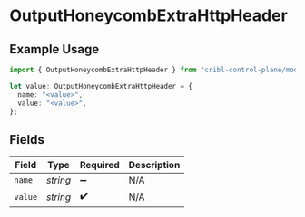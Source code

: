 # OutputHoneycombExtraHttpHeader

## Example Usage

```typescript
import { OutputHoneycombExtraHttpHeader } from "cribl-control-plane/models";

let value: OutputHoneycombExtraHttpHeader = {
  name: "<value>",
  value: "<value>",
};
```

## Fields

| Field              | Type               | Required           | Description        |
| ------------------ | ------------------ | ------------------ | ------------------ |
| `name`             | *string*           | :heavy_minus_sign: | N/A                |
| `value`            | *string*           | :heavy_check_mark: | N/A                |